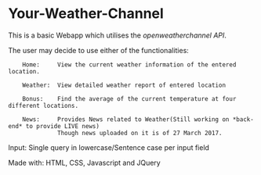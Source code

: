 # Your-Weather-Channel


This is a basic Webapp which utilises the *openweatherchannel API*.

The user may decide to use either of the functionalities:

        Home:     View the current weather information of the entered location.
    
        Weather:  View detailed weather report of entered location
	
        Bonus:    Find the average of the current temperature at four different locations.
	
        News:     Provides News related to Weather(Still working on *back-end* to provide LIVE news)
                  Though news uploaded on it is of 27 March 2017.
       

Input: Single query in lowercase/Sentence case per input field




Made with: HTML, CSS, Javascript and JQuery
